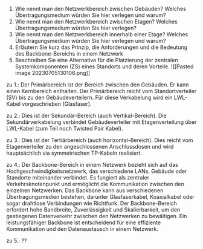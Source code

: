 1. Wie nennt man den Netzwerkbereich zwischen Gebäuden? Welches Übertragungsmedium würden Sie hier verlegen und warum?
2. Wie nennt man den Netzwerkbereich zwischen Etagen? Welches Übertragungsmedium würden Sie hier verlegen?
3. Wie nennt man den Netzwerkbereich innerhalb einer Etage? Welches Übertragungsmedium würden Sie hier verlegen und warum?
4. Erläutern Sie kurz das Prinzip, die Anforderungen und die Bedeutung des Backbone-Bereichs in einem Netzwerk
5. Beschreiben Sie eine Alternative für die Platzierung der zentralen Systemkomponenten (ZS) eines Standorts und deren Vorteile.
 ![[Pasted image 20230705130106.png]]

zu 1.: Der Primärbereich ist der Bereich zwischen den Gebäuden. Er kann einen Kernbereich enthalten. Der Primärbereich reicht vom Standortverteiler (SV) bis zu den Gebäudeverteilern. Für diese Verkabelung wird ein LWL-Kabel vorgeschrieben (Glasfaser).

zu 2.: Dies ist der Sekundär-Bereich (auch Vertikal-Bereich).  Die Sekundärverkabelung verbindet Gebäudeverteiler mit Etagenverteilung über LWL-Kabel (zum Teil noch Twisted Pair Kabel).

zu 3.: Dies ist der Tertiärbereich (auch horizontal-Bereich). Dies reicht vom Etagenverteiler zu den angeschlossenen Anschlussdosen und wird hauptsächlich via symmetrischen TP-Kabeln realisiert.

zu 4.: Der Backbone-Bereich in einem Netzwerk bezieht sich auf das Hochgeschwindigkeitsnetzwerk, das verschiedene LANs, Gebäude oder Standorte miteinander verbindet. Es fungiert als zentraler Verkehrsknotenpunkt und ermöglicht die Kommunikation zwischen den einzelnen Netzwerken. Das Backbone kann aus verschiedenen Übertragungsmedien bestehen, darunter Glasfaserkabel, Koaxialkabel oder sogar drahtlose Verbindungen wie Richtfunk. Der Backbone-Bereich erfordert hohe Bandbreite, Zuverlässigkeit und Skalierbarkeit, um den gestiegenen Datenverkehr zwischen den Netzwerken zu bewältigen. Ein leistungsfähiger Backbone ist entscheidend für eine effiziente Kommunikation und den Datenaustausch in einem Netzwerk.

zu 5.: ??
